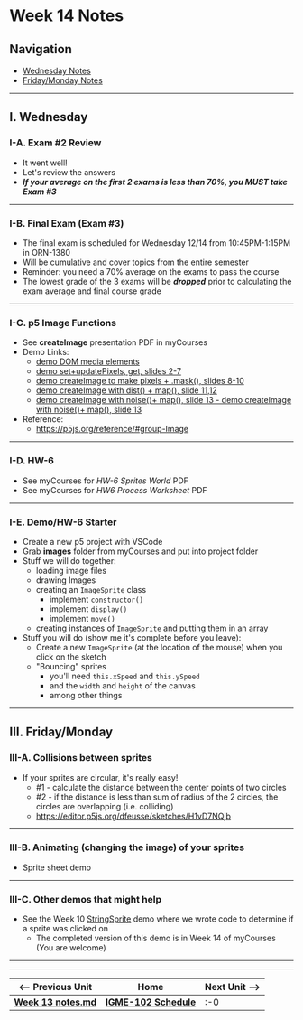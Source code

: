 # Week 14 Notes

## Navigation

- [Wednesday Notes](#wednesday)
- [Friday/Monday Notes](#friday)


<hr>


<a id="wednesday" />

## I. Wednesday

### I-A. Exam #2 Review
- It went well!
- Let's review the answers
- ***If your average on the first 2 exams is less than 70%, you MUST take Exam #3***

<hr>

### I-B. Final Exam (Exam #3)
- The final exam is scheduled for Wednesday 12/14 from 10:45PM-1:15PM in ORN-1380
- Will be cumulative and cover topics from the entire semester
- Reminder: you need a 70% average on the exams to pass the course
- The lowest grade of the 3 exams will be ***dropped*** prior to calculating the exam average and final course grade

<hr>

### I-C. p5 Image Functions
- See **createImage** presentation PDF in myCourses
- Demo Links:
  - [demo DOM media elements](https://editor.p5js.org/wmharris/sketches/puLB3Nn0G)
  - [demo set+updatePixels, get, slides 2-7](https://editor.p5js.org/wmharris/sketches/02xiOOxXn)
  - [demo createImage to make pixels + .mask(), slides 8-10](https://editor.p5js.org/wmharris/sketches/KRpHGF1iW)
  - [demo createImage with dist() + map(), slide 11,12](https://editor.p5js.org/wmharris/sketches/timp8jqFu)
  - [demo createImage with noise()+ map(), slide 13 - demo createImage with noise()+ map(), slide 13](https://editor.p5js.org/wmharris/sketches/iiyIIqotA)
- Reference:
  - https://p5js.org/reference/#group-Image

<hr>

### I-D. HW-6
- See myCourses for *HW-6 Sprites World* PDF
- See myCourses for *HW6 Process Worksheet* PDF

<hr>

### I-E. Demo/HW-6 Starter
- Create a new p5 project with VSCode
- Grab **images** folder from myCourses and put into project folder
- Stuff we will do together:
  - loading image files
  - drawing Images
  - creating an `ImageSprite` class
    - implement `constructor()`
    - implement `display()`
    - implement `move()`
  - creating instances of `ImageSprite` and putting them in an array
- Stuff you will do (show me it's complete before you leave):
  - Create a new `ImageSprite` (at the location of the mouse) when you click on the sketch
  - "Bouncing" sprites
    - you'll need `this.xSpeed` and `this.ySpeed`
    - and the `width` and `height` of the canvas
    - among other things


<hr>

<a id="friday" />

## III. Friday/Monday

### III-A. Collisions between sprites
- If your sprites are circular, it's really easy! 
  - #1 - calculate the distance between the center points of two circles
  - #2 - if the distance is less than sum of radius of the 2 circles, the circles are overlapping (i.e. colliding)
  - https://editor.p5js.org/dfeusse/sketches/H1vD7NQjb

<hr>

### III-B. Animating (changing the image) of your sprites
- Sprite sheet demo

<hr>

### III-C. Other demos that might help
- See the Week 10 [StringSprite](10.md#v-in-class-demo---stringsprite) demo where we wrote code to determine if a sprite was clicked on
  - The completed version of this demo is in Week 14 of myCourses (You are welcome)

<hr><hr>

| <-- Previous Unit | Home | Next Unit -->
| --- | --- | --- 
| [**Week 13 notes.md**](13.md)     |  [**IGME-102 Schedule**](../schedule.md) | :-0
